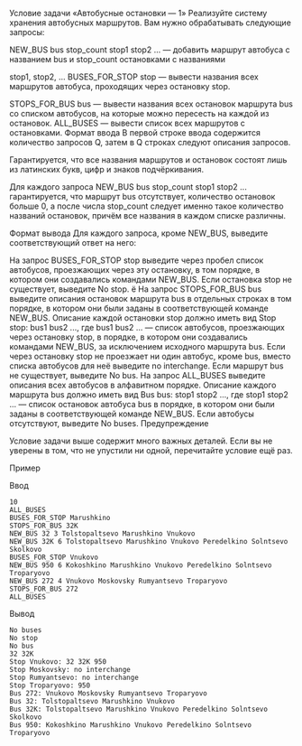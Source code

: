 Условие задачи «Автобусные остановки — 1»
Реализуйте систему хранения автобусных маршрутов. Вам нужно обрабатывать следующие запросы:


NEW_BUS bus stop_count stop1 stop2 ... — добавить маршрут автобуса с названием bus и stop_count остановками с названиями 

stop1, stop2, ...
BUSES_FOR_STOP stop — вывести названия всех маршрутов автобуса, проходящих через остановку stop.

STOPS_FOR_BUS bus — вывести названия всех остановок маршрута bus со списком автобусов, на которые можно пересесть на каждой из остановок.
ALL_BUSES — вывести список всех маршрутов с остановками.
Формат ввода
В первой строке ввода содержится количество запросов Q, затем в Q строках следуют описания запросов.

Гарантируется, что все названия маршрутов и остановок состоят лишь из латинских букв, цифр и знаков подчёркивания.

Для каждого запроса NEW_BUS bus stop_count stop1 stop2 ... гарантируется, что маршрут bus отсутствует, количество остановок больше 0, а после числа stop_count следует именно такое количество названий остановок, причём все названия в каждом списке различны.

Формат вывода
Для каждого запроса, кроме NEW_BUS, выведите соответствующий ответ на него:

На запрос BUSES_FOR_STOP stop выведите через пробел список автобусов, проезжающих через эту остановку, 
в том порядке, в котором они создавались командами NEW_BUS. Если остановка stop не существует, выведите No stop.
ё
На запрос STOPS_FOR_BUS bus выведите описания остановок маршрута bus в отдельных строках в том порядке, в котором 
они были заданы в соответствующей команде NEW_BUS. Описание каждой остановки stop должно иметь вид Stop stop: bus1 bus2
 ..., где bus1 bus2 ... — список автобусов, проезжающих через остановку stop, в порядке, в котором они создавались
командами NEW_BUS, за исключением исходного маршрута bus. Если через остановку stop не проезжает ни один автобус, 
кроме bus, вместо списка автобусов для неё выведите no interchange. Если маршрут bus не существует, 
выведите No bus.
На запрос ALL_BUSES выведите описания всех автобусов в алфавитном порядке. Описание каждого маршрута bus должно иметь вид Bus bus: stop1 stop2 ..., где stop1 stop2 ... — список остановок автобуса bus в порядке, в котором они были заданы в соответствующей команде NEW_BUS. Если автобусы отсутствуют, выведите No buses.
Предупреждение

Условие задачи выше содержит много важных деталей. Если вы не уверены в том, что не упустили ни одной, перечитайте условие ещё раз.

Пример

Ввод

	10
	ALL_BUSES
	BUSES_FOR_STOP Marushkino
	STOPS_FOR_BUS 32K
	NEW_BUS 32 3 Tolstopaltsevo Marushkino Vnukovo
	NEW_BUS 32K 6 Tolstopaltsevo Marushkino Vnukovo Peredelkino Solntsevo Skolkovo
	BUSES_FOR_STOP Vnukovo
	NEW_BUS 950 6 Kokoshkino Marushkino Vnukovo Peredelkino Solntsevo Troparyovo
	NEW_BUS 272 4 Vnukovo Moskovsky Rumyantsevo Troparyovo
	STOPS_FOR_BUS 272
	ALL_BUSES

Вывод

	No buses
	No stop
	No bus
	32 32K
	Stop Vnukovo: 32 32K 950
	Stop Moskovsky: no interchange
	Stop Rumyantsevo: no interchange
	Stop Troparyovo: 950
	Bus 272: Vnukovo Moskovsky Rumyantsevo Troparyovo
	Bus 32: Tolstopaltsevo Marushkino Vnukovo
	Bus 32K: Tolstopaltsevo Marushkino Vnukovo Peredelkino Solntsevo Skolkovo
	Bus 950: Kokoshkino Marushkino Vnukovo Peredelkino Solntsevo Troparyovo

